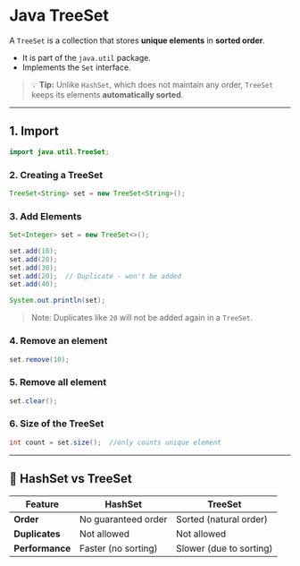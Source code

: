 # Java TreeSet

A `TreeSet` is a collection that stores **unique elements** in **sorted order**.

- It is part of the `java.util` package.
- Implements the `Set` interface.

> 💡 **Tip:** Unlike `HashSet`, which does not maintain any order, `TreeSet` keeps its elements **automatically sorted**.

---

## 1.  Import

```java
import java.util.TreeSet;
```

### 2.  Creating a TreeSet

```java
TreeSet<String> set = new TreeSet<String>();
```

### 3. Add Elements

```java
Set<Integer> set = new TreeSet<>();

set.add(10);
set.add(20);
set.add(30);
set.add(20);  // Duplicate - won't be added
set.add(40);

System.out.println(set);
```

> Note: Duplicates like `20` will not be added again in a `TreeSet`.

### 4. Remove an element

```java
set.remove(10);
```

### 5. Remove all element

```java
set.clear();
```
### 6. Size of the TreeSet

```java
int count = set.size();  //only counts unique element
```
---


## 🔁 HashSet vs TreeSet

| Feature        | HashSet                  | TreeSet                     |
|----------------|---------------------------|------------------------------|
| **Order**      | No guaranteed order       | Sorted (natural order)      |
| **Duplicates** | Not allowed               | Not allowed                 |
| **Performance**| Faster (no sorting)       | Slower (due to sorting)     |
